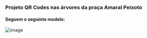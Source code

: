 ### Projeto QR Codes nas árvores da praça Amaral Peixoto
#### Seguem o seguinte modelo:
![image](https://github.com/AugustoOmena/Site_QRcode_Arvores/assets/122471298/cae29c21-b2cd-4344-adf5-73a63bcfe862)
